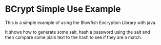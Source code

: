 # BCrypt Simple Use Example

This is a simple example of using the Blowfish Encryption Library with java.

It shows how to generate some salt, hash a password using the salt and then compare some plain text to the hash to see if they are a match.

